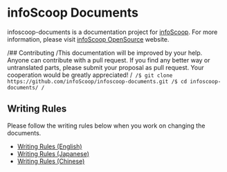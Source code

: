# infoScoop Documents

infoscoop-documents is a documentation project for [infoScoop][infoscoop-github-project]. For more information, please visit [infoScoop OpenSource][infoscoop-oss-website] website.

/## Contributing
/This documentation will be improved by your help. Anyone can contribute with a pull request. If you find any better way or untranslated parts, please submit your proposal as pull request. Your cooperation would be greatly appreciated!
/```
/$ git clone https://github.com/infoScoop/infoscoop-documents.git
/$ cd infoscoop-documents/
/```

## Writing Rules
Please follow the writing rules below when you work on changing the documents.

* [Writing Rules (English)][writing-rule-en]
* [Writing Rules (Japanese)][writing-rule-ja]
* [Writing Rules (Chinese)][writing-rule-zh]


[infoscoop-github-project]: https://github.com/infoScoop/infoscoop "infoScoop/infoscoop - GitHub"
[infoscoop-oss-website]: http://www.infoscoop.org/ "infoScoop OpenSource website"
[writing-rule-en]: en/writing-rules.md "Writing Rules (English)"
[writing-rule-ja]: ja/writing-rules.md "Writing Rules (Japanese)"
[writing-rule-zh]: zh/writing-rules.md "Writing Rules (Chinese)"
